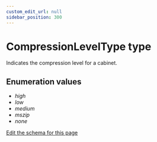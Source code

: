 ```yaml
---
custom_edit_url: null
sidebar_position: 300
---
```

# CompressionLevelType type
Indicates the compression level for a cabinet.

## Enumeration values
- *high*
- *low*
- *medium*
- *mszip*
- *none*

[Edit the schema for this page](https://github.com/wixtoolset/web/blob/master/src/xsd4/wix.xsd)